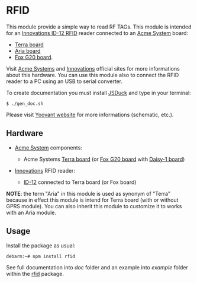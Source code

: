 # RFID

This module provide a simple way to read RF TAGs. This module is intended for an [Innovations ID-12 RFID](http://id-innovations.com/httpdocs/EM%20moudule%20SERIES%202007-10-9_wfinal%20v22.pdf) reader connected to an [Acme System](http://www.acmesystems.it) board:

- [Terra board](http://www.acmesystems.it/terra)
- [Aria board](http://www.acmesystems.it/aria)
- [Fox G20 board](http://www.acmesystems.it/FOXG20).

Visit [Acme Systems](http://www.acmesystems.it/) and [Innovations](http://id-innovations.com) official sites for more informations about this hardware. You can use this module also to connect the RFID reader to a PC using an USB to serial converter.

To create documentation you must install [JSDuck](https://github.com/senchalabs/jsduck) and type in your terminal:

    $ ./gen_doc.sh

Please visit [Yoovant website](http://www.yoovant.com/rfid/) for more informations (schematic, etc.).

## Hardware

 - [Acme System](http://www.acmesystems.it) components:

     - Acme Systems [Terra board](http://www.acmesystems.it/terra) (or [Fox G20 board](http://www.acmesystems.it/FOXG20) with [Daisy-1 board](http://www.acmesystems.it/DAISY-1))

 - [Innovations](http://id-innovations.com) RFID reader:

     - [ID-12](http://id-innovations.com/httpdocs/EM%20moudule%20SERIES%202007-10-9_wfinal%20v22.pdf) connected to Terra board (or Fox board)

__NOTE__: the term "Aria" in this module is used as synonym of "Terra" because in effect
this module is intend for Terra board (with or without GPRS module). You can also inherit this module to customize it to works with an Aria module.

## Usage

Install the package as usual:

    debarm:~# npm install rfid

See full documentation into _doc_ folder and an example into _example_ folder within the [rfid](https://npmjs.org/package/rfid) package.
